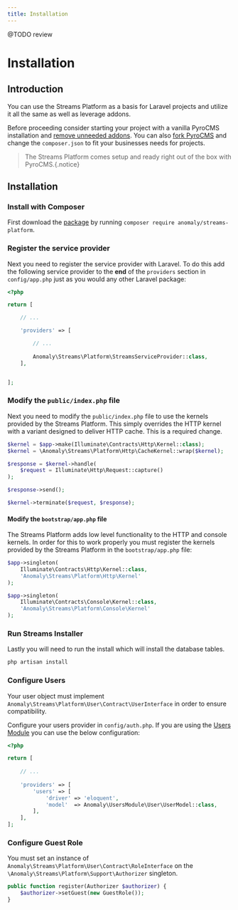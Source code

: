 ```yaml
---
title: Installation
---
```


@TODO review

# Installation

<div class="documentation__toc"></div>

## Introduction

You can use the Streams Platform as a basis for Laravel projects and utilize it all the same as well as leverage addons.

Before proceeding consider starting your project with a vanilla PyroCMS installation and [remove unneeded addons](/documentation/pyrocms/latest/the-basics/optimizing). You can also [fork PyroCMS](https://github.com/pyrocms/pyrocms) and change the `composer.json` to fit your businesses needs for projects.

> The Streams Platform comes setup and ready right out of the box with PyroCMS.{.notice}

## Installation

### Install with Composer

First download the [package](https://packagist.org/packages/anomaly/streams-platform) by running `composer require anomaly/streams-platform`.

### Register the service provider

Next you need to register the service provider with Laravel. To do this add the following service provider to the **end** of the `providers` section in `config/app.php` just as you would any other Laravel package:

```php
<?php

return [

    // ...

    'providers' => [

        // ...
        
        Anomaly\Streams\Platform\StreamsServiceProvider::class,
    ],


];

```

### Modify the `public/index.php` file

Next you need to modify the `public/index.php` file to use the kernels provided by the Streams Platform. This simply overrides the HTTP kernel with a variant designed to deliver HTTP cache. This is a required change.

```php
$kernel = $app->make(Illuminate\Contracts\Http\Kernel::class);
$kernel = \Anomaly\Streams\Platform\Http\CacheKernel::wrap($kernel);

$response = $kernel->handle(
    $request = Illuminate\Http\Request::capture()
);

$response->send();

$kernel->terminate($request, $response);
```
#### Modify the `bootstrap/app.php` file

The Streams Platform adds low level functionality to the HTTP and console kernels. In order for this to work properly you must register the kernels provided by the Streams Platform in the `bootstrap/app.php` file:

```php
$app->singleton(
    Illuminate\Contracts\Http\Kernel::class,
    'Anomaly\Streams\Platform\Http\Kernel'
);

$app->singleton(
    Illuminate\Contracts\Console\Kernel::class,
    'Anomaly\Streams\Platform\Console\Kernel'
);
```

### Run Streams Installer

Lastly you will need to run the install which will install the database tables.

```bash
php artisan install
```

### Configure Users

Your user object must implement `Anomaly\Streams\Platform\User\Contract\UserInterface` in order to ensure compatibility.

Configure your users provider in `config/auth.php`. If you are using the [Users Module](/documentation/users-module) you can use the below configuration:

```php
<?php

return [
  
    // ...
    
    'providers' => [
        'users' => [
            'driver' => 'eloquent',
            'model'  => Anomaly\UsersModule\User\UserModel::class,
        ],
    ],
];
```

### Configure Guest Role

You must set an instance of `Anomaly\Streams\Platform\User\Contract\RoleInterface` on the `\Anomaly\Streams\Platform\Support\Authorizer` singleton.

```php
public function register(Authorizer $authorizer) {
    $authorizer->setGuest(new GuestRole());
}
```
